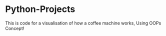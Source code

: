 # Python-Projects
This is code for a visualisation of how a coffee machine works, Using OOPs Concept!
